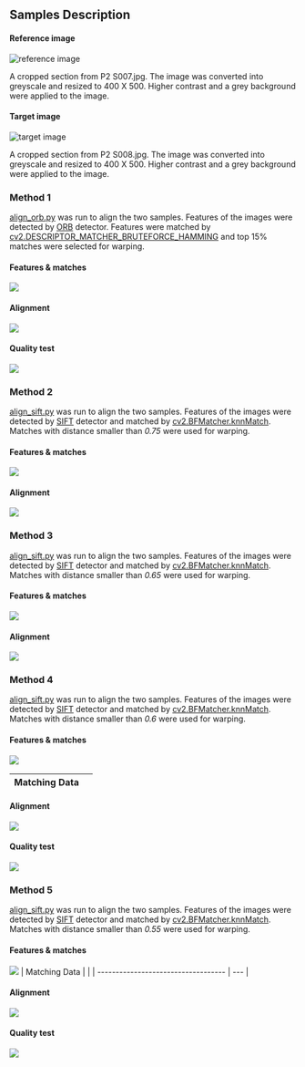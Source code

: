 ## Samples Description 
#### Reference image
![reference image](../sec1_con_resized.png)

A cropped section from P2 S007.jpg. The image was converted into greyscale and resized to 400 X 500. Higher contrast and a grey background were applied to the image.

#### Target image
![target image](../sec2_con_resized.png)

A cropped section from P2 S008.jpg. The image was converted into greyscale and resized to 400 X 500. Higher contrast and a grey background were applied to the image.

### Method 1
[align_orb.py](../align_orb.py) was run to align the two samples. Features of the images were detected by [ORB](https://docs.opencv.org/master/d1/d89/tutorial_py_orb.html) detector. Features were matched by [cv2.DESCRIPTOR_MATCHER_BRUTEFORCE_HAMMING](https://docs.opencv.org/3.4/db/d39/classcv_1_1DescriptorMatcher.html) and top 15% matches were selected for warping.

#### Features & matches
![](../results/matches_orb.jpg)
#### Alignment
![](../results/aligned_orb.jpg)
#### Quality test
![](../results/test_orb.jpg)

### Method 2
[align_sift.py](../align_sift.py) was run to align the two samples. Features of the images were detected by [SIFT](https://docs.opencv.org/master/da/df5/tutorial_py_sift_intro.html) detector and matched by [cv2.BFMatcher.knnMatch](https://docs.opencv.org/master/d3/da1/classcv_1_1BFMatcher.html). Matches with distance smaller than *0.75* were used for warping.
#### Features & matches
![](../results/matches_075.jpg)
#### Alignment
![](../results/aligned_075.jpg)

### Method 3
[align_sift.py](../align_sift.py) was run to align the two samples. Features of the images were detected by [SIFT](https://docs.opencv.org/master/da/df5/tutorial_py_sift_intro.html) detector and matched by [cv2.BFMatcher.knnMatch](https://docs.opencv.org/master/d3/da1/classcv_1_1BFMatcher.html). Matches with distance smaller than *0.65* were used for warping.
#### Features & matches
![](../results/matches_065.jpg)
#### Alignment
![](../results/aligned_065.jpg)

### Method 4
[align_sift.py](../align_sift.py) was run to align the two samples. Features of the images were detected by [SIFT](https://docs.opencv.org/master/da/df5/tutorial_py_sift_intro.html) detector and matched by [cv2.BFMatcher.knnMatch](https://docs.opencv.org/master/d3/da1/classcv_1_1BFMatcher.html). Matches with distance smaller than *0.6* were used for warping.
#### Features & matches
![](../results/matches_060.jpg)

|  Matching Data  |   |
| -----------------------------------  | --- |
#### Alignment
![](../results/aligned_060.jpg)
#### Quality test
![](../results/test_060.jpg)

### Method 5
[align_sift.py](../align_sift.py) was run to align the two samples. Features of the images were detected by [SIFT](https://docs.opencv.org/master/da/df5/tutorial_py_sift_intro.html) detector and matched by [cv2.BFMatcher.knnMatch](https://docs.opencv.org/master/d3/da1/classcv_1_1BFMatcher.html). Matches with distance smaller than *0.55* were used for warping.
#### Features & matches
![](../results/matches_055.jpg)
|  Matching Data  |   |
| -----------------------------------  | --- |
#### Alignment
![](../results/aligned_055.jpg)
#### Quality test
![](../results/test_055.jpg)